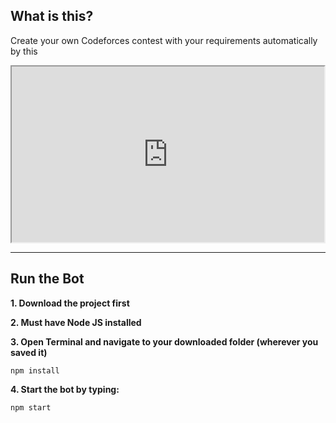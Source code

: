## What is this?
Create your own Codeforces contest with your requirements automatically by this

<iframe style="max-width:500px; width:100%; aspect-ratio:16/9" src="https://www.youtube.com/embed/QBxa-1oEm-o" allowfullscreen></iframe>

***

## Run the Bot
**1. Download the project first**

**2. Must have Node JS installed**

**3. Open Terminal and navigate to your downloaded folder (wherever you saved it)** 
```
npm install
```

**4. Start the bot by typing:**
```
npm start
```